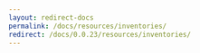```yaml
---
layout: redirect-docs
permalink: /docs/resources/inventories/
redirect: /docs/0.0.23/resources/inventories/
---
```


